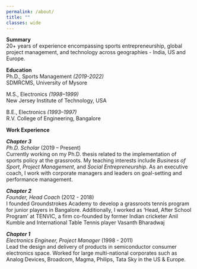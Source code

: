 ```yaml
---
permalink: /about/
title: ""
classes: wide
---
```

**Summary**  
20+ years of experience encompassing sports entrepreneurship, global project management, and technology across geographies - India, US and Europe.

**Education**  
Ph.D., Sports Management *(2019-2022)*  
SDMRCMS, University of Mysore  

M.S., Electronics *(1998–1999)*  
New Jersey Institute of Technology, USA  

B.E., Electronics *(1993–1997)*  
R.V. College of Engineering, Bangalore
  
**Work Experience**  

***Chapter 3***  
*Ph.D. Scholar* (2019 – Present)  
Currently working on my Ph.D. thesis related to the implementation of sports policy at the grassroots. My teaching interests include *Business of Sport*, *Project Management*, and *Social Entrepreneurship*. As an executive coach, I work with corporate managers and leaders on goal-setting and performance management.

***Chapter 2***  
*Founder, Head Coach* (2012 - 2018)  
I founded Groundstrokes Academy to develop a grassroots tennis program for junior players in Bangalore. Additionally, I worked as ‘Head, After School Program’ at TENVIC, a firm co-founded by former Indian cricketer Anil Kumble and International Table Tennis player Vasanth Bharadwaj

***Chapter 1***  
*Electronics Engineer, Project Manager* (1998 - 2011)  
Lead the design and delivery of products in semiconductor consumer electronics space. Worked for large multi-national corporates such as Analog Devices, Broadcom, Magma, Philips, Tata Sky in the US & Europe.
